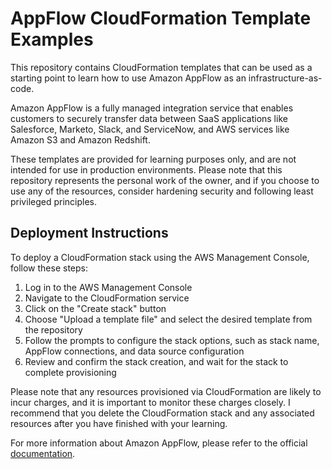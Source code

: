 # AppFlow CloudFormation Template Examples

This repository contains CloudFormation templates that can be used as a starting point to learn how to use Amazon AppFlow as an infrastructure-as-code. 

Amazon AppFlow is a fully managed integration service that enables customers to securely transfer data between SaaS applications like Salesforce, Marketo, Slack, and ServiceNow, and AWS services like Amazon S3 and Amazon Redshift. 

These templates are provided for learning purposes only, and are not intended for use in production environments. Please note that this repository represents the personal work of the owner, and if you choose to use any of the resources, consider hardening security and following least privileged principles.

## Deployment Instructions

To deploy a CloudFormation stack using the AWS Management Console, follow these steps:

1. Log in to the AWS Management Console
2. Navigate to the CloudFormation service
3. Click on the "Create stack" button
4. Choose "Upload a template file" and select the desired template from the repository
5. Follow the prompts to configure the stack options, such as stack name, AppFlow connections, and data source configuration
6. Review and confirm the stack creation, and wait for the stack to complete provisioning

Please note that any resources provisioned via CloudFormation are likely to incur charges, and it is important to monitor these charges closely. I recommend that you delete the CloudFormation stack and any associated resources after you have finished with your learning.

For more information about Amazon AppFlow, please refer to the official [documentation](https://aws.amazon.com/appflow/).
